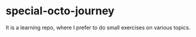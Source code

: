 # special-octo-journey
It is a learning repo, where I prefer to do small exercises on various topics.
